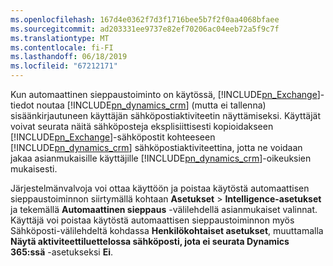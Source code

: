 ```yaml
---
ms.openlocfilehash: 167d4e0362f7d3f1716bee5b7f2f0aa4068bfaee
ms.sourcegitcommit: ad203331ee9737e82ef70206ac04eeb72a5f9c7f
ms.translationtype: MT
ms.contentlocale: fi-FI
ms.lasthandoff: 06/18/2019
ms.locfileid: "67212171"
---
```

Kun automaattinen sieppaustoiminto on käytössä, [!INCLUDE[pn_Exchange](pn-exchange.md)]-tiedot noutaa [!INCLUDE[pn_dynamics_crm](pn-dynamics-crm.md)] (mutta ei tallenna) sisäänkirjautuneen käyttäjän sähköpostiaktiviteetin näyttämiseksi. Käyttäjät voivat seurata näitä sähköposteja eksplisiittisesti kopioidakseen [!INCLUDE[pn_Exchange](pn-exchange.md)]-sähköpostit kohteeseen [!INCLUDE[pn_dynamics_crm](pn-dynamics-crm.md)] sähköpostiaktiviteettina, jotta ne voidaan jakaa asianmukaisille käyttäjille [!INCLUDE[pn_dynamics_crm](pn-dynamics-crm.md)]-oikeuksien mukaisesti.  
  
 Järjestelmänvalvoja voi ottaa käyttöön ja poistaa käytöstä automaattisen sieppaustoiminnon siirtymällä kohtaan **Asetukset** > **Intelligence-asetukset** ja tekemällä **Automaattinen sieppaus** -välilehdellä asianmukaiset valinnat. Käyttäjä voi poistaa käytöstä automaattisen sieppaustoiminnon myös Sähköposti-välilehdeltä kohdassa **Henkilökohtaiset asetukset**, muuttamalla **Näytä aktiviteettiluettelossa sähköposti, jota ei seurata Dynamics 365:ssä**  -asetukseksi **Ei**.